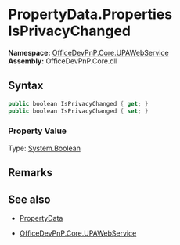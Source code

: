 # PropertyData.Properties IsPrivacyChanged
  

**Namespace:** [OfficeDevPnP.Core.UPAWebService](OfficeDevPnP.Core.UPAWebService.md)  
**Assembly:** OfficeDevPnP.Core.dll  
## Syntax
```C#
public boolean IsPrivacyChanged { get; }
public boolean IsPrivacyChanged { set; }
```

### Property Value
Type: [System.Boolean](System.Boolean.md) 

## Remarks 

## See also
- [PropertyData](PropertyData.md) 

- [OfficeDevPnP.Core.UPAWebService](OfficeDevPnP.Core.UPAWebService.md)

